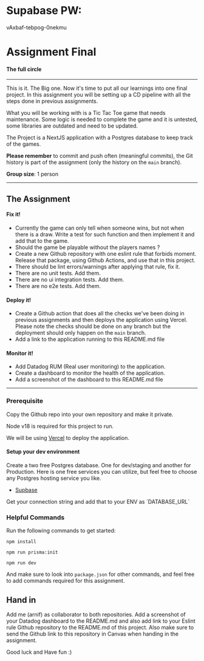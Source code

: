 # Supabase PW:
vAxbaf-tebpog-0nekmu



# Assignment Final

#### The full circle

---

This is it. The Big one. Now it's time to put all our learnings into one final project. In this assignment you will be setting up a CD pipeline with all the steps done in previous assignments.

What you will be working with is a Tic Tac Toe game that needs maintenance. Some logic is needed to complete the game and it is untested, some libraries are outdated and need to be updated.

The Project is a NextJS application with a Postgres database to keep track of the games.

**Please remember** to commit and push often (meaningful commits), the Git history is part of the assignment (only the history on the `main` branch).

**Group size**: 1 person

---

## The Assignment

#### **Fix it!**

- Currently the game can only tell when someone wins, but not when there is a draw. Write a test for such function and then implement it and add that to the game.
- Should the game be playable without the players names ?
- Create a new Github repository with one eslint rule that forbids moment. Release that package, using Github Actions, and use that in this project.
- There should be lint errors/warnings after applying that rule, fix it.
- There are no unit tests. Add them.
- There are no ui integration tests. Add them.
- There are no e2e tests. Add them.

#### **Deploy it!**

- Create a Github action that does all the checks we've been doing in previous assignments and then deploys the application using Vercel. Please note the checks should be done on any branch but the deployment should only happen on the `main` branch.
- Add a link to the application running to this README.md file

#### **Monitor it!**

- Add Datadog RUM (Real user monitoring) to the application.
- Create a dashboard to monitor the health of the application.
- Add a screenshot of the dashboard to this README.md file

---

### Prerequisite

Copy the Github repo into your own repository and make it private.

Node v18 is required for this project to run.

We will be using [Vercel](https://vercel.com/) to deploy the application.

#### Setup your dev environment

Create a two free Postgres database. One for dev/staging and another for Production.
Here is one free services you can utilize, but feel free to choose any Postgres hosting service you like.

- [Supbase](https://app.supabase.com/)

Get your connection string and add that to your ENV as ´DATABASE_URL´

### Helpful Commands

Run the following commands to get started:

`npm install`

`npm run prisma:init`

`npm run dev`

And make sure to look into `package.json` for other commands, and feel free to add commands required for this assignment.

## Hand in

Add me (arnif) as collaborator to both repositories. Add a screenshot of your Datadog dashboard to the README.md and also add link to your Eslint rule Github repository to the README.md of this project.
Also make sure to send the Github link to this repository in Canvas when handing in the assignment.

Good luck and Have fun :)
